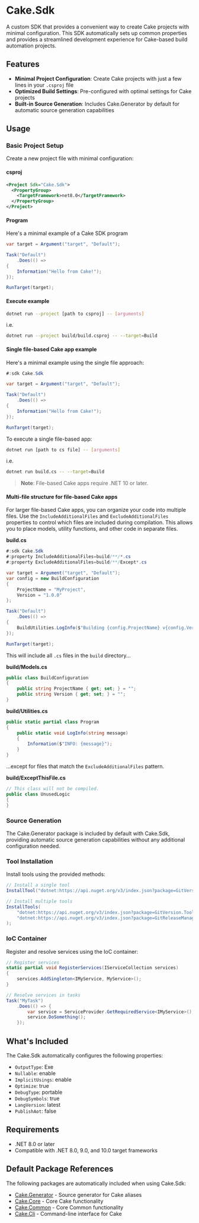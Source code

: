 # Cake.Sdk

A custom SDK that provides a convenient way to create Cake projects with minimal configuration. This SDK automatically sets up common properties and provides a streamlined development experience for Cake-based build automation projects.

## Features

- **Minimal Project Configuration**: Create Cake projects with just a few lines in your `.csproj` file
- **Optimized Build Settings**: Pre-configured with optimal settings for Cake projects
- **Built-in Source Generation**: Includes Cake.Generator by default for automatic source generation capabilities

## Usage

### Basic Project Setup

Create a new project file with minimal configuration:

#### csproj

```xml
<Project Sdk="Cake.Sdk">
  <PropertyGroup>
    <TargetFramework>net8.0</TargetFramework>
  </PropertyGroup>
</Project>
```

#### Program

Here's a minimal example of a Cake SDK program

```csharp
var target = Argument("target", "Default");

Task("Default")
    .Does(() =>
{
    Information("Hello from Cake!");
});

RunTarget(target);
```

#### Execute example

```bash
dotnet run --project [path to csproj] -- [arguments]
```
i.e.
```bash
dotnet run --project build/build.csproj -- --target=Build
```

#### Single file-based Cake app example

Here's a minimal example using the single file approach:

```csharp
#:sdk Cake.Sdk

var target = Argument("target", "Default");

Task("Default")
    .Does(() =>
{
    Information("Hello from Cake!");
});

RunTarget(target);
```

To execute a single file-based app:
```bash
dotnet run [path to cs file] -- [arguments]
```
i.e.
```bash
dotnet run build.cs -- --target=Build
```

> **Note**: File-based Cake apps require .NET 10 or later.

#### Multi-file structure for file-based Cake apps

For larger file-based Cake apps, you can organize your code into multiple files. Use the `IncludeAdditionalFiles` and `ExcludeAdditionalFiles` properties to control which files are included during compilation. This allows you to place models, utility functions, and other code in separate files.

**build.cs**
```csharp
#:sdk Cake.Sdk
#:property IncludeAdditionalFiles=build/**/*.cs
#:property ExcludeAdditionalFiles=build/**/Except*.cs

var target = Argument("target", "Default");
var config = new BuildConfiguration 
{ 
    ProjectName = "MyProject",
    Version = "1.0.0" 
};

Task("Default")
    .Does(() =>
{
    BuildUtilities.LogInfo($"Building {config.ProjectName} v{config.Version}");
});

RunTarget(target);
```

This will include all `.cs` files in the `build` directory...

**build/Models.cs**
```csharp
public class BuildConfiguration
{
    public string ProjectName { get; set; } = "";
    public string Version { get; set; } = "";
}
```

**build/Utilities.cs**
```csharp
public static partial class Program
{
    public static void LogInfo(string message)
    {
        Information($"INFO: {message}");
    }
}
```

...except for files that match the `ExcludeAdditionalFiles` pattern.

**build/ExceptThisFile.cs**
```csharp
// This class will not be compiled.
public class UnusedLogic
{
}
```

### Source Generation

The Cake.Generator package is included by default with Cake.Sdk, providing automatic source generation capabilities without any additional configuration needed.

### Tool Installation

Install tools using the provided methods:

```csharp
// Install a single tool
InstallTool("dotnet:https://api.nuget.org/v3/index.json?package=GitVersion.Tool&version=5.12.0");

// Install multiple tools
InstallTools(
    "dotnet:https://api.nuget.org/v3/index.json?package=GitVersion.Tool&version=5.12.0",
    "dotnet:https://api.nuget.org/v3/index.json?package=GitReleaseManager.Tool&version=0.20.0"
);
```

### IoC Container

Register and resolve services using the IoC container:

```csharp
// Register services
static partial void RegisterServices(IServiceCollection services)
{
    services.AddSingleton<IMyService, MyService>();
}

// Resolve services in tasks
Task("MyTask")
    .Does(() => {
        var service = ServiceProvider.GetRequiredService<IMyService>();
        service.DoSomething();
    });
```

## What's Included

The Cake.Sdk automatically configures the following properties:

- `OutputType`: Exe
- `Nullable`: enable
- `ImplicitUsings`: enable
- `Optimize`: true
- `DebugType`: portable
- `DebugSymbols`: true
- `LangVersion`: latest
- `PublishAot`: false 

## Requirements

- .NET 8.0 or later
- Compatible with .NET 8.0, 9.0, and 10.0 target frameworks

## Default Package References

The following packages are automatically included when using Cake.Sdk:

- [Cake.Generator](https://www.nuget.org/packages/Cake.Generator) - Source generator for Cake aliases
- [Cake.Core](https://www.nuget.org/packages/Cake.Core) - Core Cake functionality 
- [Cake.Common](https://www.nuget.org/packages/Cake.Common) - Core Common functionality
- [Cake.Cli](https://www.nuget.org/packages/Cake.Cli) - Command-line interface for Cake